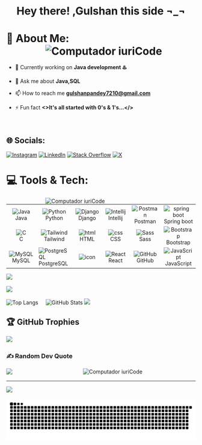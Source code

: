 <h1 align="center">Hey there! ,Gulshan this side ¬_¬</h1>
</hr>


# 💫 About Me: <img src="https://raw.githubusercontent.com/MicaelliMedeiros/micaellimedeiros/master/image/computer-illustration.png" min-width="400px" max-width="400px" width="400px" align="right" alt="Computador iuriCode">

</br>

- 🌱 Currently working on **Java development ♨️**

- 💬 Ask me about **Java,SQL**

- 📫 How to reach me **gulshanpandey7210@gmail.com**

- ⚡ Fun fact **<>It's all started with 0's & 1's...</>**

</br>

## 🌐 Socials:
[![Instagram](https://img.shields.io/badge/Instagram-%23E4405F.svg?logo=Instagram&logoColor=white)](https://instagram.com/g_u_l_s_h_a_n.__) [![LinkedIn](https://img.shields.io/badge/LinkedIn-%230077B5.svg?logo=linkedin&logoColor=white)](https://linkedin.com/in/gulshan-pandey) [![Stack Overflow](https://img.shields.io/badge/-Stackoverflow-FE7A16?logo=stack-overflow&logoColor=white)](https://stackoverflow.com/users/gulshan-pandey) [![X](https://img.shields.io/badge/X-black.svg?logo=X&logoColor=white)](https://x.com/@gulshanpandey72) 


# 💻 Tools & Tech: 
<img src="https://user-images.githubusercontent.com/74038190/212750996-938b257b-266c-45a7-9af7-655341c0f58b.gif" min-width="400px" max-width="400px" width="400px" align="right" alt="Computador iuriCode">
<table align="center">
  <tr>
    
   <td align="center" width="90">
      <img src="https://techstack-generator.vercel.app/java-icon.svg" alt="Java" width="55" height="55" />
      <br>Java
    </td>
    <td align="center" width="90">
      <img src="https://techstack-generator.vercel.app/python-icon.svg" alt="Python" width="55" height="55" />
      <br>Python
    </td>
    <td align="center" width="90">
      <img src="https://techstack-generator.vercel.app/django-icon.svg" alt="Django" width="55" height="55" />
      <br>Django
    </td>
    <td align="center" width="90">
      <img src="https://user-images.githubusercontent.com/25181517/192108890-200809d1-439c-4e23-90d3-b090cf9a4eea.png" alt="Intellij" width="55" height="55" />
      <br>Intellij
    </td>
    <td align="center" width="90">
      <img src="https://user-images.githubusercontent.com/25181517/192109061-e138ca71-337c-4019-8d42-4792fdaa7128.png" alt="Postman" width="55" height="55" />
      <br>Postman
    </td>
    <td align="center" width="90">
      <img src="https://user-images.githubusercontent.com/25181517/183891303-41f257f8-6b3d-487c-aa56-c497b880d0fb.png" alt="spring boot" width="55" height="55" />
      <br>Spring boot
    </td>
  </tr>
  <tr>
    <td align="center" width="90">
      <img src="https://user-images.githubusercontent.com/25181517/192106070-46255bcf-65e6-4c6b-a296-bf8d0d8fb2a7.png" alt="C" width="55" height="55" />
      <br>C
    </td>
    <td align="center" width="90">
      <img src="https://skillicons.dev/icons?i=tailwind" width="45" height="45" alt="Tailwind" />
      <br>Tailwind
    </td>
    <td align="center" width="90">
      <img src="https://skillicons.dev/icons?i=html" width="45" height="45" alt="html" />
      <br>HTML
    </td>
    <td align="center" width="90">
      <img src="https://skillicons.dev/icons?i=css" width="45" height="45" alt="css" />
      <br>CSS
    </td>
    <td align="center" width="90">
      <img src="https://techstack-generator.vercel.app/sass-icon.svg" alt="Sass" width="55" height="55" />
      <br>Sass
    </td>
    <td align="center" width="90">
      <img src="https://skillicons.dev/icons?i=bootstrap" width="45" height="45" alt="Bootstrap" />
      <br>Bootstrap
    </td>
  </tr>
  <tr>
    <td align="center" width="90">
      <img src="https://techstack-generator.vercel.app/mysql-icon.svg" alt="MySQL" width="55" height="55" />
      <br>MySQL
    </td>
    <td >
      <img src="https://skillicons.dev/icons?i=postgres" width="45" height="45" alt="PostgreSQL" />
      <br>PostgreSQL
    </td>
    <td align="center" width="90">
      <img src="https://techstack-generator.vercel.app/prettier-icon.svg" alt="icon" width="65" height="65" />
    </td>
    <td align="center" width="90">
      <img src="https://techstack-generator.vercel.app/react-icon.svg" alt="React" width="55" height="55" />
      <br>React
    </td>
    <td align="center" width="90">
      <img src="https://techstack-generator.vercel.app/github-icon.svg" alt="GitHub" width="64" height="64" />
      <br>GitHub
    </td>
    <td align="center" width="90">
      <img src="https://techstack-generator.vercel.app/js-icon.svg" alt="JavaScript" width="64" height="64" />
      <br>JavaScript
    </td>
  </tr>
</table>


 ![](https://i.imgur.com/waxVImv.png)
 
![](https://github-readme-streak-stats.herokuapp.com/?user=gulshan-pandey&theme=blue-green&hide_border=false)<br/>

![Top Langs](https://github-readme-stats-git-masterrstaa-rickstaa.vercel.app/api/top-langs/?username=gulshan-pandey&bg_color=000&border_color=30A3DC&title_color=F99FFFF&text_color=FFF)&nbsp;&nbsp;&nbsp;&nbsp;&nbsp;![GitHub Stats](https://github-readme-stats.vercel.app/api?username=gulshan-pandey&theme=transparent&bg_color=000&border_color=30A3DC&show_icons=true&icon_color=30A3DC&title_color=E94D5F&text_color=FFF)
 ![](https://i.imgur.com/waxVImv.png)


## 🏆 GitHub Trophies
![](https://github-profile-trophy.vercel.app/?username=gulshan-pandey&theme=radical&no-frame=false&no-bg=true&margin-w=4)

### ✍️ Random Dev Quote
<img src="https://user-images.githubusercontent.com/74038190/212259363-d40b7a35-375b-470c-b4e2-2d9cb8ac706c.png" min-width="400px" max-width="300px" width="300px" align="right" alt="Computador iuriCode">

![](https://quotes-github-readme.vercel.app/api?type=vetical&theme=tokyonight)



---
[![](https://visitcount.itsvg.in/api?id=gulshan-pandey&icon=2&color=9)](https://visitcount.itsvg.in)

![Snake animation](https://github.com/GabrielaSinastre/GabrielaSinastre/blob/output/github-contribution-grid-snake.svg)

